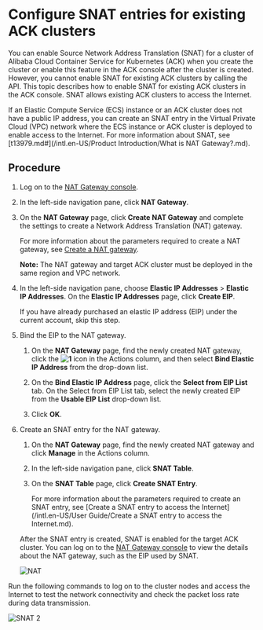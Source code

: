 # Configure SNAT entries for existing ACK clusters

You can enable Source Network Address Translation \(SNAT\) for a cluster of Alibaba Cloud Container Service for Kubernetes \(ACK\) when you create the cluster or enable this feature in the ACK console after the cluster is created. However, you cannot enable SNAT for existing ACK clusters by calling the API. This topic describes how to enable SNAT for existing ACK clusters in the ACK console. SNAT allows existing ACK clusters to access the Internet.

If an Elastic Compute Service \(ECS\) instance or an ACK cluster does not have a public IP address, you can create an SNAT entry in the Virtual Private Cloud \(VPC\) network where the ECS instance or ACK cluster is deployed to enable access to the Internet. For more information about SNAT, see [t13979.md\#](/intl.en-US/Product Introduction/What is NAT Gateway?.md).

## Procedure

1.  Log on to the [NAT Gateway console](https://vpc.console.aliyun.com/nat).

2.  In the left-side navigation pane, click **NAT Gateway**.

3.  On the **NAT Gateway** page, click **Create NAT Gateway** and complete the settings to create a Network Address Translation \(NAT\) gateway.

    For more information about the parameters required to create a NAT gateway, see [Create a NAT gateway]().

    **Note:** The NAT gateway and target ACK cluster must be deployed in the same region and VPC network.

4.  In the left-side navigation pane, choose **Elastic IP Addresses** \> **Elastic IP Addresses**. On the **Elastic IP Addresses** page, click **Create EIP**.

    If you have already purchased an elastic IP address \(EIP\) under the current account, skip this step.

5.  Bind the EIP to the NAT gateway.

    1.  On the **NAT Gateway** page, find the newly created NAT gateway, click the **![1](https://static-aliyun-doc.oss-accelerate.aliyuncs.com/assets/img/en-US/2425674161/p140355.png)** icon in the Actions column, and then select **Bind Elastic IP Address** from the drop-down list.

    2.  On the **Bind Elastic IP Address** page, click the **Select from EIP List** tab. On the Select from EIP List tab, select the newly created EIP from the **Usable EIP List** drop-down list.

    3.  Click **OK**.

6.  Create an SNAT entry for the NAT gateway.

    1.  On the **NAT Gateway** page, find the newly created NAT gateway and click **Manage** in the Actions column.

    2.  In the left-side navigation pane, click **SNAT Table**.

    3.  On the **SNAT Table** page, click **Create SNAT Entry**.

        For more information about the parameters required to create an SNAT entry, see [Create a SNAT entry to access the Internet](/intl.en-US/User Guide/Create a SNAT entry to access the Internet.md).

    After the SNAT entry is created, SNAT is enabled for the target ACK cluster. You can log on to the [NAT Gateway console](https://vpc.console.aliyun.com/nat) to view the details about the NAT gateway, such as the EIP used by SNAT.

    ![NAT](https://static-aliyun-doc.oss-accelerate.aliyuncs.com/assets/img/en-US/9435359951/p140370.png)


Run the following commands to log on to the cluster nodes and access the Internet to test the network connectivity and check the packet loss rate during data transmission.

![SNAT 2](https://static-aliyun-doc.oss-accelerate.aliyuncs.com/assets/img/en-US/9435359951/p140471.png)

